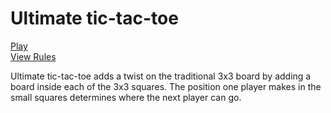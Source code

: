 # Ultimate tic-tac-toe

[Play](http://giangd.github.io/UltimateTicTacToe/)
<br/>
[View Rules](https://en.wikipedia.org/wiki/Ultimate_tic-tac-toe)

Ultimate tic-tac-toe adds a twist on the traditional 3x3 board by adding a board inside each of the 3x3 squares. The position one player makes in the small squares determines where the next player can go.
